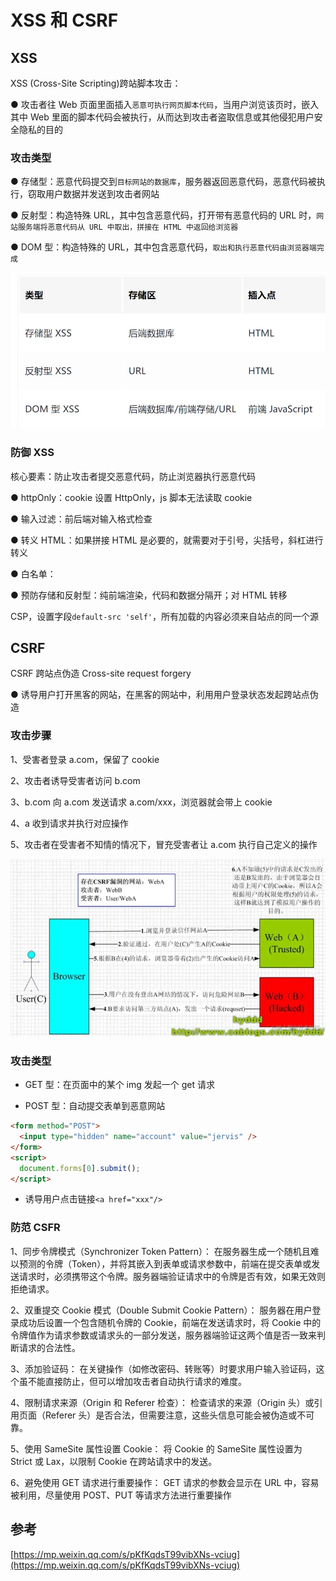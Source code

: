 # XSS 和 CSRF

## XSS

XSS (Cross-Site Scripting)跨站脚本攻击：

● 攻击者往 Web 页面里面插入`恶意可执行网页脚本代码`，当用户浏览该页时，嵌入其中 Web 里面的脚本代码会被执行，从而达到攻击者盗取信息或其他侵犯用户安全隐私的目的

### 攻击类型

● 存储型：恶意代码提交到`目标网站的数据库`，服务器返回恶意代码，恶意代码被执行，窃取用户数据并发送到攻击者网站

● 反射型：构造特殊 URL，其中包含恶意代码，打开带有恶意代码的 URL 时，`网站服务端将恶意代码从 URL 中取出，拼接在 HTML 中返回给浏览器`

● DOM 型：构造特殊的 URL，其中包含恶意代码，`取出和执行恶意代码由浏览器端完成`

![alt text](./csrf-images/image.png)

### 防御 XSS

核心要素：防止攻击者提交恶意代码，防止浏览器执行恶意代码

● httpOnly：cookie 设置 HttpOnly，js 脚本无法读取 cookie

● 输入过滤：前后端对输入格式检查

● 转义 HTML：如果拼接 HTML 是必要的，就需要对于引号，尖括号，斜杠进行转义

● 白名单：

● 预防存储和反射型：纯前端渲染，代码和数据分隔开；对 HTML 转移

CSP，设置字段`default-src 'self'`，所有加载的内容必须来自站点的同一个源

## CSRF

CSRF 跨站点伪造 Cross-site request forgery

● 诱导用户打开黑客的网站，在黑客的网站中，利用用户登录状态发起跨站点伪造

### 攻击步骤

1、受害者登录 a.com，保留了 cookie

2、攻击者诱导受害者访问 b.com

3、b.com 向 a.com 发送请求 a.com/xxx，浏览器就会带上 cookie

4、a 收到请求并执行对应操作

5、攻击者在受害者不知情的情况下，冒充受害者让 a.com 执行自己定义的操作

![alt text](./csrf-images/image-1.png)

### 攻击类型

- GET 型：在页面中的某个 img 发起一个 get 请求

- POST 型：自动提交表单到恶意网站

```html
<form method="POST">
  <input type="hidden" name="account" value="jervis" />
</form>
<script>
  document.forms[0].submit();
</script>
```

- 诱导用户点击链接`<a href="xxx"/>`

### 防范 CSFR

1、同步令牌模式（Synchronizer Token Pattern）： 在服务器生成一个随机且难以预测的令牌（Token），并将其嵌入到表单或请求参数中，前端在提交表单或发送请求时，必须携带这个令牌。服务器端验证请求中的令牌是否有效，如果无效则拒绝请求。

2、双重提交 Cookie 模式（Double Submit Cookie Pattern）： 服务器在用户登录成功后设置一个包含随机令牌的 Cookie，前端在发送请求时，将 Cookie 中的令牌值作为请求参数或请求头的一部分发送，服务器端验证这两个值是否一致来判断请求的合法性。

3、添加验证码： 在关键操作（如修改密码、转账等）时要求用户输入验证码，这个虽不能直接防止，但可以增加攻击者自动执行请求的难度。

4、限制请求来源（Origin 和 Referer 检查）： 检查请求的来源（Origin 头）或引用页面（Referer 头）是否合法，但需要注意，这些头信息可能会被伪造或不可靠。

5、使用 SameSite 属性设置 Cookie： 将 Cookie 的 SameSite 属性设置为 Strict 或 Lax，以限制 Cookie 在跨站请求中的发送。

6、避免使用 GET 请求进行重要操作： GET 请求的参数会显示在 URL 中，容易被利用，尽量使用 POST、PUT 等请求方法进行重要操作

## 参考

[https://mp.weixin.qq.com/s/pKfKqdsT99vibXNs-vciug](https://mp.weixin.qq.com/s/pKfKqdsT99vibXNs-vciug)

